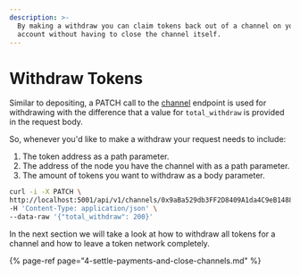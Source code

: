 ```yaml
---
description: >-
  By making a withdraw you can claim tokens back out of a channel on your
  account without having to close the channel itself.
---
```


# Withdraw Tokens

Similar to depositing, a PATCH call to the [channel](../resources/channels.md#withdraw-tokens) endpoint is used  for withdrawing with the difference that a value for `total_withdraw` is provided in the request body.

So, whenever you'd like to make a withdraw your request needs to include:

1. The token address as a path parameter.
2. The address of the node you have the channel with as a path parameter.
3. The amount of tokens you want to withdraw as a body parameter.

```bash
curl -i -X PATCH \
http://localhost:5001/api/v1/channels/0x9aBa529db3FF2D8409A1da4C9eB148879b046700/0x61C808D82A3Ac53231750daDc13c777b59310bD9 \
-H 'Content-Type: application/json' \
--data-raw '{"total_withdraw": 200}'
```

In the next section we will take a look at how to withdraw all tokens for a channel and how to leave a token network completely.

{% page-ref page="4-settle-payments-and-close-channels.md" %}



